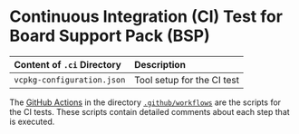 # Continuous Integration (CI) Test for Board Support Pack (BSP)

Content of `.ci` Directory   | Description
:----------------------------|:-----------------
`vcpkg-configuration.json`   | Tool setup for the CI test

The [GitHub Actions](https://github.com/Open-CMSIS-Pack/STM32F407G-DISC1_BSP/tree/main/README.md#github-actions) in the directory [`.github/workflows`](https://github.com/Open-CMSIS-Pack/STM32F407G-DISC1_BSP/tree/main/.github/workflows) are the scripts for the CI tests. These scripts contain detailed comments about each step that is executed.
